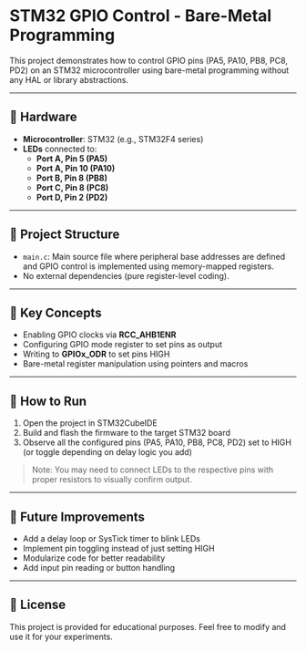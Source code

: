 # STM32 GPIO Control - Bare-Metal Programming

This project demonstrates how to control GPIO pins (PA5, PA10, PB8, PC8, PD2) on an STM32 microcontroller using bare-metal programming without any HAL or library abstractions.

---

## 🔧 Hardware

- **Microcontroller**: STM32 (e.g., STM32F4 series)
- **LEDs** connected to:
  - **Port A, Pin 5 (PA5)**
  - **Port A, Pin 10 (PA10)**
  - **Port B, Pin 8 (PB8)**
  - **Port C, Pin 8 (PC8)**
  - **Port D, Pin 2 (PD2)**

---

## 📂 Project Structure

- `main.c`: Main source file where peripheral base addresses are defined and GPIO control is implemented using memory-mapped registers.
- No external dependencies (pure register-level coding).

---

## 🧠 Key Concepts

- Enabling GPIO clocks via **RCC_AHB1ENR**
- Configuring GPIO mode register to set pins as output
- Writing to **GPIOx_ODR** to set pins HIGH
- Bare-metal register manipulation using pointers and macros

---

## 🚀 How to Run

1. Open the project in STM32CubeIDE
2. Build and flash the firmware to the target STM32 board
3. Observe all the configured pins (PA5, PA10, PB8, PC8, PD2) set to HIGH (or toggle depending on delay logic you add)

> Note: You may need to connect LEDs to the respective pins with proper resistors to visually confirm output.

---

## 📌 Future Improvements

- Add a delay loop or SysTick timer to blink LEDs
- Implement pin toggling instead of just setting HIGH
- Modularize code for better readability
- Add input pin reading or button handling

---

## 📃 License

This project is provided for educational purposes. Feel free to modify and use it for your experiments.

